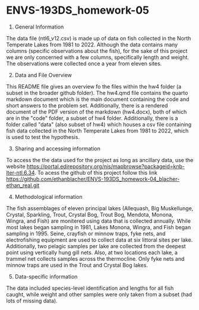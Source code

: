 # ENVS-193DS_homework-05

1. General Information

The data file (ntl6_v12.csv) is made up of data on fish collected in the North Temperate Lakes from 1981 to 2022. Although the data contains many columns (specific observations about the fish), for the sake of this project we are only concerned with a few columns, specifically length and weight. The observations were collected once a year from eleven sites.

2. Data and File Overview

This README file gives an overview fo the files within the hw4 folder (a subset in the broader github folder). The hw4.qmd file contains the quarto markdown document which is the main document containing the code and short answers to the problem set. Additionally, there is a rendered document of the PDF version of the markdown (hw4.docx), both of which are in the "code" folder, a subset of hw4 folder. Additionally, there is a folder called "data" (also subset of hw4) which houses a csv file containing fish data collected in the North Temperate Lakes from 1981 to 2022, which is used to test the hypothesis.

3. Sharing and accessing information

To access the the data used for the project as long as ancillary data, use the website https://portal.edirepository.org/nis/mapbrowse?packageid=knb-lter-ntl.6.34. To acess the github of this project follow this link https://github.com/ethanblacher/ENVS-193DS_homework-04_blacher-ethan_real.git

4. Methodological information

The fish assemblages of eleven principal lakes (Allequash, Big Muskellunge, Crystal, Sparkling, Trout, Crystal Bog, Trout Bog, Mendota, Monona, Wingra, and Fish) are monitered using data that is collected annually. While most lakes began sampling in 1981, Lakes Monona, Wingra, and Fish began sampling in 1995. Seine, crayfish or minnow traps, fyke nets, and electrofishing equipment are used to collect data at six littoral sites per lake. Additionally, two pelagic samples per lake are collected from the deepest point using vertically hung gill nets. Also, at two locations each lake, a trammel net collects samples across the thermocline. Only fyke nets and minnow traps are used in the Trout and Crystal Bog lakes.

5. Data-specific information

The data included species-level identification and lengths for all fish caught, while weight and other samples were only taken from a subset (had lots of missing data).